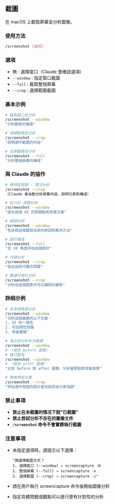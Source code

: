 ## 截圖

在 macOS 上截取屏幕並分析圖像。

### 使用方法

```bash
/screenshot [選項]
```

### 選項

- 無 : 選擇窗口（Claude 會確認選項）
- `--window` : 指定窗口截圖
- `--full` : 截取整個屏幕
- `--crop` : 選擇範圍截圖

### 基本示例

```bash
# 截取窗口並分析
/screenshot --window
"分析截取的画面"

# 選擇範圍並分析
/screenshot --crop
"說明選中範圍的內容"

# 全屏截圖並分析
/screenshot --full
"分析整個屏幕的構成"
```

### 與 Claude 的協作

```bash
# 無特定問題 - 情况分析
/screenshot --crop
（Claude 會自動分析屏幕內容，說明元素和構成）

# UI/UX 問題分析
/screenshot --window
"提出這個 UI 的問題點和改進方案"

# 錯誤分析
/screenshot --window
"告诉我這個錯誤消息的原因和解決方法"

# 設計審查
/screenshot --full
"從 UX 角度評估這個設計"

# 代碼分析
/screenshot --crop
"指出這段代碼的問題"

# 數據可視化分析
/screenshot --crop
"分析從這個圖表中可以讀取的趨勢"
```

### 詳细示例

```bash
# 從多個角度分析
/screenshot --window
"分析這個画面的以下方面：
1. UI 的一致性
2. 可訪問性問題
3. 改進建議"

# 為比较分析多次截圖
/screenshot --window
# （保存 before 圖像）
# 進行更改
/screenshot --window
# （保存 after 圖像）
"比较 before 和 after 圖像，分析變更點和改進效果"

# 聚焦特定元素
/screenshot --crop
"評估選中按钮的設計是否與其他元素協調"
```

### 禁止事項

- **禁止在未截圖的情况下說"已截圖"**
- **禁止尝試分析不存在的圖像文件**
- **`/screenshot` 命令不會實際執行截圖**

### 注意事項

- 未指定選項時，請提示以下選擇：

  ```
  "請選擇截圖方式？
  1. 選擇窗口 (--window) → screencapture -W
  2. 整個屏幕 (--full) → screencapture -x
  3. 選擇範圍 (--crop) → screencapture -i"
  ```

- 請在用戶執行 screencapture 命令後開始圖像分析
- 指定具體問題或觀點可以進行更有针對性的分析
